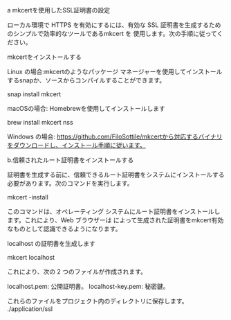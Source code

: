a mkcertを使用したSSL証明書の設定

ローカル環境で HTTPS を有効にするには、有効な SSL 証明書を生成するためのシンプルで効率的なツールであるmkcert を 使用します。次の手順に従ってください。

mkcertをインストールする

Linux の場合:mkcertのようなパッケージ マネージャーを使用してインストールするsnapか、ソースからコンパイルすることができます。

snap install mkcert

macOSの場合: Homebrewを使用してインストールします

brew install mkcert nss

Windows の場合: https://github.com/FiloSottile/mkcertから対応するバイナリをダウンロードし、インストール手順に従います。

b.信頼されたルート証明書をインストールする

証明書を生成する前に、信頼できるルート証明書をシステムにインストールする必要があります。次のコマンドを実行します。

mkcert -install

このコマンドは、オペレーティング システムにルート証明書をインストールします。これにより、Web ブラウザーは によって生成された証明書をmkcert有効なものとして認識できるようになります。

localhost の証明書を生成します

mkcert localhost

これにより、次の 2 つのファイルが作成されます。

localhost.pem: 公開証明書。
localhost-key.pem: 秘密鍵。

これらのファイルをプロジェクト内のディレクトリに保存します。
./application/ssl